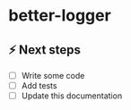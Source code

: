 # better-logger

## ⚡️ Next steps

- [ ] Write some code
- [ ] Add tests
- [ ] Update this documentation
